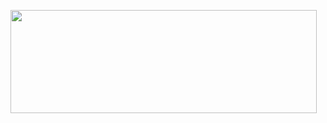 <p>
  <img align="left" width="490" height="165" src="https://github-readme-stats.vercel.app/api?username=besingamkb&show_icons=true&hide_border=false&line_height=20&title_color=8b0000&icon_color=781f19&show_owner=true"/>
</p>
